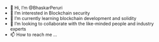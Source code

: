 - 👋 Hi, I’m @BhaskarPeruri
- 👀 I’m interested in Blockchain security
- 🌱 I’m currently learning blockchain development and solidity 
- 💞️ I’m looking to collaborate with the like-minded people and industry experts
- 📫 How to reach me ...


<!---
BhaskarPeruri/BhaskarPeruri is a ✨ special ✨ repository because its `README.md` (this file) appears on your GitHub profile.
You can click the Preview link to take a look at your changes.
--->
